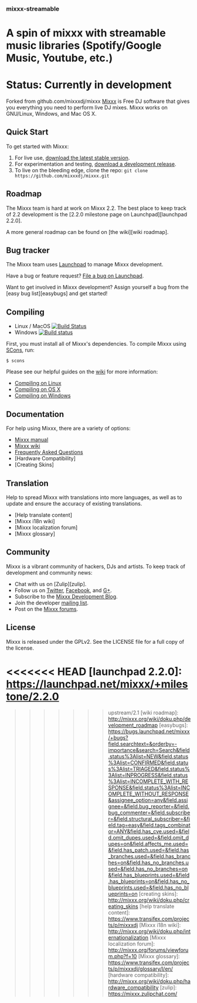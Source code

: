 ### mixxx-streamable

# A spin of mixxx with streamable music libraries (Spotify/Google Music, Youtube, etc.) 

# Status: Currently in development

Forked from github.com/mixxxdj/mixxx
[Mixxx] is Free DJ software that gives you everything you need to perform live
DJ mixes. Mixxx works on GNU/Linux, Windows, and Mac OS X.

## Quick Start

To get started with Mixxx:

1. For live use, [download the latest stable version][download].
2. For experimentation and testing, [download a development release][builds].
3. To live on the bleeding edge, clone the repo: `git clone https://github.com/mixxxdj/mixxx.git`

## Roadmap

The Mixxx team is hard at work on Mixxx 2.2. The best place to keep track of
2.2 development is the [2.2.0 milestone page on Launchpad][launchpad 2.2.0].

A more general roadmap can be found on [the wiki][wiki roadmap].

## Bug tracker

The Mixxx team uses [Launchpad] to manage Mixxx development.

Have a bug or feature request? [File a bug on Launchpad][fileabug].

Want to get involved in Mixxx development? Assign yourself a bug from the [easy
bug list][easybugs] and get started!

## Compiling

* Linux / MacOS [![Build Status](https://travis-ci.org/mixxxdj/mixxx.svg)](https://travis-ci.org/mixxxdj/mixxx)
* Windows [![Build status](https://ci.appveyor.com/api/projects/status/j460rficblcaopwx?svg=true)](https://ci.appveyor.com/project/mixxxdj/mixxx)

First, you must install all of Mixxx's dependencies. To compile Mixxx using
[SCons], run:

    $ scons

Please see our helpful guides on the [wiki] for more information:
- [Compiling on Linux]
- [Compiling on OS X]
- [Compiling on Windows]

## Documentation

For help using Mixxx, there are a variety of options:

- [Mixxx manual][manual]
- [Mixxx wiki][wiki]
- [Frequently Asked Questions][FAQ]
- [Hardware Compatibility]
- [Creating Skins]

## Translation

Help to spread Mixxx with translations into more languages, as well as to update and ensure the accuracy of existing translations.

- [Help translate content]
- [Mixxx i18n wiki]
- [Mixxx localization forum]
- [Mixxx glossary]

## Community

Mixxx is a vibrant community of hackers, DJs and artists. To keep track of
development and community news:

- Chat with us on [Zulip][zulip].
- Follow us on [Twitter], [Facebook], and [G+].
- Subscribe to the [Mixxx Development Blog][blog].
- Join the developer [mailing list].
- Post on the [Mixxx forums][forums].

## License

Mixxx is released under the GPLv2. See the LICENSE file for a full copy of the
license.

[mixxx]: http://www.mixxx.org
[download]: http://www.mixxx.org/download
[builds]: http://downloads.mixxx.org/builds/
[launchpad]: http://bugs.launchpad.net/mixxx
[fileabug]: http://bugs.launchpad.net/mixxx/+filebug
[twitter]: http://twitter.com/mixxxdj
[facebook]: https://www.facebook.com/pages/Mixxx-DJ-Software/21723485212
[g+]: https://plus.google.com/102441931224839455484/posts
[blog]: http://mixxxblog.blogspot.com
[manual]: http://www.mixxx.org/manual/latest/
[wiki]: http://www.mixxx.org/wiki/
[faq]: http://mixxx.org/wiki/doku.php/faq
[forums]: http://www.mixxx.org/forums/
[compiling on linux]: http://mixxx.org/wiki/doku.php/compiling_on_linux
[compiling on os x]: http://mixxx.org/wiki/doku.php/compiling_on_os_x
[compiling on windows]: http://mixxx.org/wiki/doku.php/compiling_on_windows
[mailing list]: https://lists.sourceforge.net/lists/listinfo/mixxx-devel
[irc channel]: http://mixxx.org/irc.php
[SCons]: http://www.scons.org/
<<<<<<< HEAD
[launchpad 2.2.0]: https://launchpad.net/mixxx/+milestone/2.2.0
=======
[launchpad 2.1.1]: https://launchpad.net/mixxx/+milestone/2.1.1
>>>>>>> upstream/2.1
[wiki roadmap]: http://mixxx.org/wiki/doku.php/development_roadmap
[easybugs]: https://bugs.launchpad.net/mixxx/+bugs?field.searchtext=&orderby=-importance&search=Search&field.status%3Alist=NEW&field.status%3Alist=CONFIRMED&field.status%3Alist=TRIAGED&field.status%3Alist=INPROGRESS&field.status%3Alist=INCOMPLETE_WITH_RESPONSE&field.status%3Alist=INCOMPLETE_WITHOUT_RESPONSE&assignee_option=any&field.assignee=&field.bug_reporter=&field.bug_commenter=&field.subscriber=&field.structural_subscriber=&field.tag=easy&field.tags_combinator=ANY&field.has_cve.used=&field.omit_dupes.used=&field.omit_dupes=on&field.affects_me.used=&field.has_patch.used=&field.has_branches.used=&field.has_branches=on&field.has_no_branches.used=&field.has_no_branches=on&field.has_blueprints.used=&field.has_blueprints=on&field.has_no_blueprints.used=&field.has_no_blueprints=on
[creating skins]: http://mixxx.org/wiki/doku.php/creating_skins
[help translate content]: https://www.transifex.com/projects/p/mixxxdj
[Mixxx i18n wiki]: http://mixxx.org/wiki/doku.php/internationalization
[Mixxx localization forum]: http://mixxx.org/forums/viewforum.php?f=10
[Mixxx glossary]: https://www.transifex.com/projects/p/mixxxdj/glossary/l/en/
[hardware compatibility]: http://mixxx.org/wiki/doku.php/hardware_compatibility
[zulip]: https://mixxx.zulipchat.com/
